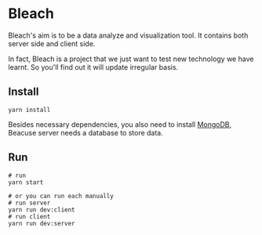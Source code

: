 # Bleach

Bleach's aim is to be a data analyze and visualization tool. It contains both server side and client side.

In fact, Bleach is a project that we just want to test new technology we have learnt. So you'll find out it will update irregular basis.

## Install

```shell
yarn install
```

Besides necessary dependencies, you also need to install [MongoDB](https://www.mongodb.com/), Beacuse server needs a database to store data.

## Run

```shell
# run
yarn start

# or you can run each manually
# run server
yarn run dev:client
# run client
yarn run dev:server
```
